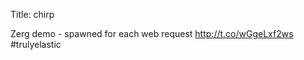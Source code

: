 Title: chirp

Zerg demo - spawned for each web request <a href="http://t.co/wGgeLxf2ws">http://t.co/wGgeLxf2ws</a> #trulyelastic
